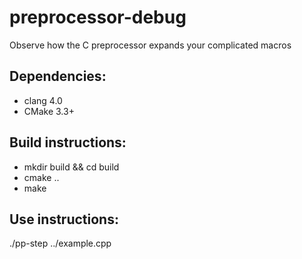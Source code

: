 # preprocessor-debug
Observe how the C preprocessor expands your complicated macros


## Dependencies:
* clang 4.0
* CMake 3.3+


## Build instructions:
* mkdir build && cd build
* cmake ..
* make

## Use instructions:
./pp-step ../example.cpp
